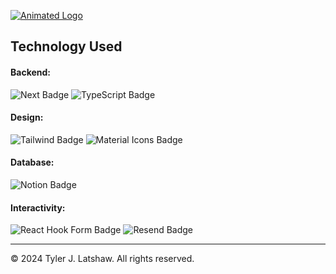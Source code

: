 [![Animated Logo](https://tylerlatshaw.com/static/gradient-logo-animated.svg  "Animated Logo")](https://tylerlatshaw.com/  "Animated Logo")

## Technology Used

#### Backend:

<a href="https://www.npmjs.com/package/next" style="text-decoration: none;" target="_blank">
    <img src="https://img.shields.io/badge/dynamic/json?url=https%3A%2F%2Fgithub.com%2Ftylerlatshaw%2FPersonal-Website%2Fraw%2Fmain%2Fpackage.json&query=%24.dependencies.next&logo=npm&label=NextJS&color=red&style=for-the-badge" alt="Next Badge">
</a>
<a href="https://www.npmjs.com/package/typescript" style="text-decoration: none;" target="_blank">
    <img src="https://img.shields.io/badge/dynamic/json?url=https%3A%2F%2Fgithub.com%2Ftylerlatshaw%2FPersonal-Website%2Fraw%2Fmain%2Fpackage.json&query=%24.devDependencies.typescript&logo=typescript&logoColor=blue&label=TypeScript&color=blue&style=for-the-badge" alt="TypeScript Badge">
</a>

#### Design:

<a href="https://www.npmjs.com/package/tailwindcss" style="text-decoration: none;" target="_blank">
    <img src="https://img.shields.io/badge/dynamic/json?url=https%3A%2F%2Fgithub.com%2Ftylerlatshaw%2FPersonal-Website%2Fraw%2Fmain%2Fpackage.json&query=%24.dependencies.tailwindcss&logo=tailwindcss&label=Tailwind&style=for-the-badge" alt="Tailwind Badge">
</a>
<a href="https://www.npmjs.com/package/@mui/icons-material" style="text-decoration: none;" target="_blank">
    <img src="https://img.shields.io/badge/dynamic/json?url=https%3A%2F%2Fgithub.com%2Ftylerlatshaw%2FPersonal-Website%2Fraw%2Fmain%2Fpackage.json&query=%24.dependencies%5B%22%40mui%2Ficons-material%22%5D&logo=mui&label=Material%20Icons&color=blue&style=for-the-badge" alt="Material Icons Badge">
</a>

#### Database:

<a href="https://www.npmjs.com/package/@notionhq/client" style="text-decoration: none;" target="_blank">
    <img src="https://img.shields.io/badge/dynamic/json?url=https%3A%2F%2Fgithub.com%2Ftylerlatshaw%2FPersonal-Website%2Fraw%2Fmain%2Fpackage.json&query=%24.dependencies%5B%22%40notionhq%2Fclient%22%5D&logo=notion&logoColor=darkgreen&label=Notion&color=darkgreen&style=for-the-badge" alt="Notion Badge">
</a>

#### Interactivity: 

<a href="https://www.npmjs.com/package/react-hook-form" style="text-decoration: none;" target="_blank">
    <img src="https://img.shields.io/badge/dynamic/json?url=https%3A%2F%2Fgithub.com%2Ftylerlatshaw%2FPersonal-Website%2Fraw%2Fmain%2Fpackage.json&query=%24.dependencies%5B%22react-hook-form%22%5D&logo=react-hook-form&logoColor=F9C7EF&label=React%20Hook%20Form&color=EC598F&style=for-the-badge" alt="React Hook Form Badge">
</a>
<a href="https://www.npmjs.com/package/resend" style="text-decoration: none;" target="_blank">
    <img src="https://img.shields.io/badge/dynamic/json?url=https%3A%2F%2Fgithub.com%2Ftylerlatshaw%2FPersonal-Website%2Fraw%2Fmain%2Fpackage.json&query=%24.dependencies%5B%22resend%22%5D&logo=resend&logoColor=green&label=Resend&color=darkgreen&style=for-the-badge" alt="Resend Badge">
</a>

<hr />

&copy; 2024 Tyler J. Latshaw. All rights reserved.
